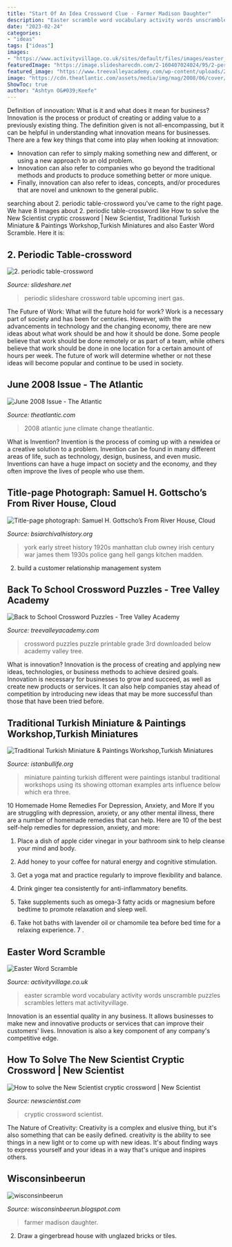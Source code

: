 ```yaml
---
title: "Start Of An Idea Crossword Clue - Farmer Madison Daughter"
description: "Easter scramble word vocabulary activity words unscramble puzzles scrambles letters mat activityvillage"
date: "2023-02-24"
categories:
- "ideas"
tags: ["ideas"]
images:
- "https://www.activityvillage.co.uk/sites/default/files/images/easter_word_scramble_460_2.jpg"
featuredImage: "https://image.slidesharecdn.com/2-160407024024/95/2-periodic-tablecrossword-1-638.jpg?cb=1459996852"
featured_image: "https://www.treevalleyacademy.com/wp-content/uploads/2019/08/back-to-school-crossword-puzzles.png"
image: "https://cdn.theatlantic.com/assets/media/img/mag/2008/06/cover/original.jpg"
ShowToc: true
author: "Ashtyn O&#039;Keefe"
---
```



Definition of innovation: What is it and what does it mean for business?
Innovation is the process or product of creating or adding value to a previously existing thing. The definition given is not all-encompassing, but it can be helpful in understanding what innovation means for businesses. 
There are a few key things that come into play when looking at innovation: 
- Innovation can refer to simply making something new and different, or using a new approach to an old problem. 
- Innovation can also refer to companies who go beyond the traditional methods and products to produce something better or more unique. 
- Finally, innovation can also refer to ideas, concepts, and/or procedures that are novel and unknown to the general public.

	

		
searching about 2. periodic table-crossword you've came to the right page. We have 8 Images about 2. periodic table-crossword like How to solve the New Scientist cryptic crossword | New Scientist, Traditional Turkish Miniature &amp; Paintings Workshop,Turkish Miniatures and also Easter Word Scramble. Here it is:
		
    
## 2. Periodic Table-crossword

<img loading=lazy src="https://image.slidesharecdn.com/2-160407024024/95/2-periodic-tablecrossword-1-638.jpg?cb=1459996852" onerror="this.onerror=null;this.src='https://tse4.mm.bing.net/th?id=OIP.t8TNvOShlY2TrdxnmRfBgAHaJl&amp;pid=15.1';" alt="2. periodic table-crossword">

_Source: slideshare.net_

>periodic slideshare crossword table upcoming inert gas. 

	

The Future of Work: What will the future hold for work?
Work is a necessary part of society and has been for centuries. However, with the advancements in technology and the changing economy, there are new ideas about what work should be and how it should be done. Some people believe that work should be done remotely or as part of a team, while others believe that work should be done in one location for a certain amount of hours per week. The future of work will determine whether or not these ideas will become popular and continue to be used in society.

    
## June 2008 Issue - The Atlantic

<img loading=lazy src="https://cdn.theatlantic.com/assets/media/img/mag/2008/06/cover/original.jpg" onerror="this.onerror=null;this.src='https://tse4.mm.bing.net/th?id=OIP.FRE3LW0grH0eM6yYc8QwTgHaJ4&amp;pid=15.1';" alt="June 2008 Issue - The Atlantic">

_Source: theatlantic.com_

>2008 atlantic june climate change theatlantic. 

	

What is Invention?
Invention is the process of coming up with a newidea or a creative solution to a problem. Invention can be found in many different areas of life, such as technology, design, business, and even music. Inventions can have a huge impact on society and the economy, and they often improve the lives of people who use them.

    
## Title-page Photograph: Samuel H. Gottscho’s From River House, Cloud

<img loading=lazy src="http://www.bsiarchivalhistory.org/BSI_Archival_History/Woodys_pt_1_files/droppedImage_1.png" onerror="this.onerror=null;this.src='https://tse4.mm.bing.net/th?id=OIP.DKVjYRNeyz4604o1pk1-EAHaFT&amp;pid=15.1';" alt="Title-page photograph: Samuel H. Gottscho’s From River House, Cloud">

_Source: bsiarchivalhistory.org_

>york early street history 1920s manhattan club owney irish century war james them 1930s police gang hell gangs kitchen madden. 

	

2. build a customer relationship management system

    
## Back To School Crossword Puzzles - Tree Valley Academy

<img loading=lazy src="https://www.treevalleyacademy.com/wp-content/uploads/2019/08/back-to-school-crossword-puzzles.png" onerror="this.onerror=null;this.src='https://tse1.mm.bing.net/th?id=OIP.NC_JGVT2asGS1R_PZoOv_gHaLH&amp;pid=15.1';" alt="Back to School Crossword Puzzles - Tree Valley Academy">

_Source: treevalleyacademy.com_

>crossword puzzles puzzle printable grade 3rd downloaded below academy valley tree. 

	

What is innovation?
Innovation is the process of creating and applying new ideas, technologies, or business methods to achieve desired goals. Innovation is necessary for businesses to grow and succeed, as well as create new products or services. It can also help companies stay ahead of competition by introducing new ideas that may be more successful than those that have been tried before.

    
## Traditional Turkish Miniature &amp; Paintings Workshop,Turkish Miniatures

<img loading=lazy src="https://www.istanbullife.org/turkish-miniature-student1.jpg" onerror="this.onerror=null;this.src='https://tse3.mm.bing.net/th?id=OIP.VRLa1wqkLWu_-b4J8hKHDgHaCw&amp;pid=15.1';" alt="Traditional Turkish Miniature &amp; Paintings Workshop,Turkish Miniatures">

_Source: istanbullife.org_

>miniature painting turkish different were paintings istanbul traditional workshops using its showing ottoman examples arts influence below which era three. 

	

10 Homemade Home Remedies For Depression, Anxiety, and More
If you are struggling with depression, anxiety, or any other mental illness, there are a number of homemade remedies that can help. Here are 10 of the best self-help remedies for depression, anxiety, and more:
1. Place a dish of apple cider vinegar in your bathroom sink to help cleanse your mind and body.

2. Add honey to your coffee for natural energy and cognitive stimulation.

3. Get a yoga mat and practice regularly to improve flexibility and balance.

4. Drink ginger tea consistently for anti-inflammatory benefits.

5. Take supplements such as omega-3 fatty acids or magnesium before bedtime to promote relaxation and sleep well.

6. Take hot baths with lavender oil or chamomile tea before bed time for a relaxing experience.      7 .

    
## Easter Word Scramble

<img loading=lazy src="https://www.activityvillage.co.uk/sites/default/files/images/easter_word_scramble_460_2.jpg" onerror="this.onerror=null;this.src='https://tse4.mm.bing.net/th?id=OIP.RrJ0Jt3w9k4fAjQEsHq3swAAAA&amp;pid=15.1';" alt="Easter Word Scramble">

_Source: activityvillage.co.uk_

>easter scramble word vocabulary activity words unscramble puzzles scrambles letters mat activityvillage. 

	

Innovation is an essential quality in any business. It allows businesses to make new and innovative products or services that can improve their customers' lives. Innovation is also a key component of any company's competitive edge.

    
## How To Solve The New Scientist Cryptic Crossword | New Scientist

<img loading=lazy src="https://images.newscientist.com/wp-content/uploads/2020/05/14110221/cryptic_web.jpg" onerror="this.onerror=null;this.src='https://tse2.mm.bing.net/th?id=OIP.Oh7YBQIGmg0NdjWzcvAdAAHaE8&amp;pid=15.1';" alt="How to solve the New Scientist cryptic crossword | New Scientist">

_Source: newscientist.com_

>cryptic crossword scientist. 

	

The Nature of Creativity:
Creativity is a complex and elusive thing, but it's also something that can be easily defined. creativity is the ability to see things in a new light or to come up with new ideas. It's about finding ways to express yourself and your ideas in a way that's unique and inspires others.

    
## Wisconsinbeerun

<img loading=lazy src="https://1.bp.blogspot.com/-kRDcAZhyIkw/UFtdpXYMz7I/AAAAAAAAJxw/AvuKQziTc-c/s1600/IMG_2658.JPG" onerror="this.onerror=null;this.src='https://tse3.mm.bing.net/th?id=OIP.R4EUkpYK46HIH40rajC9-gHaE8&amp;pid=15.1';" alt="wisconsinbeerun">

_Source: wisconsinbeerun.blogspot.com_

>farmer madison daughter. 

	

2. Draw a gingerbread house with unglazed bricks or tiles.

